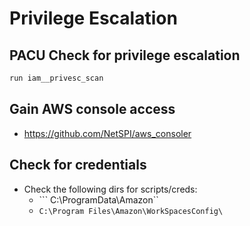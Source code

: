 # Privilege Escalation
## PACU Check for privilege escalation
```bash
run iam__privesc_scan
```

## Gain AWS console access
- https://github.com/NetSPI/aws_consoler

## Check for credentials
- Check the following dirs for scripts/creds:
  - ``` C:\ProgramData\Amazon`` 
  - ```C:\Program Files\Amazon\WorkSpacesConfig\```
